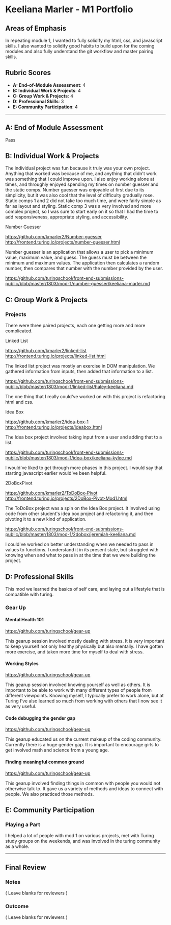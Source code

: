 # Keeliana Marler - M1 Portfolio

## Areas of Emphasis

In repeating module 1, I wanted to fully solidify my html, css, and javascript skills. I also wanted to solidify good habits to build upon for the coming modules and also fully understand the git workflow and master pairing skills.

## Rubric Scores

* **A: End-of-Module Assessment**: 4
* **B: Individual Work & Projects**: 4
* **C: Group Work & Projects**: 4
* **D: Professional Skills**: 3
* **E: Community Participation**: 4

-----------------------

## A: End of Module Assessment

Pass

## B: Individual Work & Projects

The individual project was fun because it truly was your own project. Anything that worked was because of me, and anything that didn't work was something that I could improve upon. I also enjoy working alone at times, and throughly enjoyed spending my times on number guesser and the static comps. Number guesser was enjoyable at first due to its simplicity, but it was also cool that the level of difficulty gradually rose. Static comps 1 and 2 did not take too much time, and were fairly simple as far as layout and styling. Static comp 3 was a very involved and more complex project, so I was sure to start early on it so that I had the time to add responsiveness, appropriate styling, and accessibility.

Number Guesser

https://github.com/kmarler2/Number-guesser
http://frontend.turing.io/projects/number-guesser.html

Number guesser is an application that allows a user to pick a minimum value, maximum value, and guess. The guess must be between the minimum and maximum values. The application then calculates a random number, then compares that number with the number provided by the user.

https://github.com/turingschool/front-end-submissions-public/blob/master/1803/mod-1/number-guesser/keeliana-marler.md

## C: Group Work & Projects

### Projects

There were three paired projects, each one getting more and more complicated.

Linked List

https://github.com/kmarler2/linked-list
http://frontend.turing.io/projects/linked-list.html

The linked list project was mostly an exercise in DOM manipulation. We gathered information from inputs, then added that information to a list.

https://github.com/turingschool/front-end-submissions-public/blob/master/1803/mod-1/linked-list/haley-keeliana.md

The one thing that I really could've worked on with this project is refactoring html and css.

Idea Box

https://github.com/kmarler2/idea-box-1
http://frontend.turing.io/projects/ideabox.html

The Idea box project involved taking input from a user and adding that to a list.

https://github.com/turingschool/front-end-submissions-public/blob/master/1803/mod-1/idea-box/keeliana-kylee.md

I would've liked to get through more phases in this project. I would say that starting javascript earlier would've been helpful.

2DoBoxPivot

https://github.com/kmarler2/ToDoBox-Pivot
http://frontend.turing.io/projects/2DoBox-Pivot-Mod1.html

The ToDoBox project was a spin on the Idea Box project. It involved using code from other student's idea box project and refactoring it, and then pivoting it to a new kind of application.

https://github.com/turingschool/front-end-submissions-public/blob/master/1803/mod-1/2dobox/jeremiah-keeliana.md

I could've worked on better understanding when we needed to pass in values to functions. I understand it in its present state, but struggled with knowing when and what to pass in at the time that we were building the project.

## D: Professional Skills

This mod we learned the basics of self care, and laying out a lifestyle that is compatible with turing.

### Gear Up
#### Mental Health 101

https://github.com/turingschool/gear-up

This gearup session involved mostly dealing with stress. It is very important to keep yourself not only healthy physically but also mentally. I have gotten more exercise, and taken more time for myself to deal with stress.

#### Working Styles

https://github.com/turingschool/gear-up

This gearup session involved knowing yourself as well as others. It is important to be able to work with many different types of people from different viewpoints. Knowing myself, I typically prefer to work alone, but at Turing I've also learned so much from working with others that I now see it as very useful. 

#### Code debugging the gender gap

https://github.com/turingschool/gear-up

This gearup educated us on the current makeup of the coding community. Currently there is a huge gender gap. It is important to encourage girls to get involved math and science from a young age. 

#### Finding meaningful common ground

https://github.com/turingschool/gear-up

This gearup involved finding things in common with people you would not otherwise talk to. It gave us a variety of methods and ideas to connect with people. We also practiced those methods.

## E: Community Participation

### Playing a Part

I helped a lot of people with mod 1 on various projects, met with Turing study groups on the weekends, and was involved in the turing community as a whole.

------------------

## Final Review

### Notes

( Leave blanks for reviewers )

### Outcome

( Leave blanks for reviewers )
